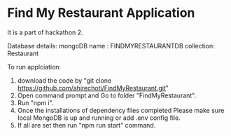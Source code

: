 # Find My Restaurant Application
It is a part of hackathon 2.

Database details:
    mongoDB name : FINDMYRESTAURANTDB
    collection: Restaurant

To run applciation:
1. download the code by "git clone https://github.com/ahirechoti/FindMyRestaurant.git"
2. Open command prompt and Go to folder "FindMyRestaurant".
3. Run "npm i".
4. Once the installations of dependency files completed Please make sure local MongoDB is up and running or add .env config file.
5. If all are set then run "npm run start" command.



